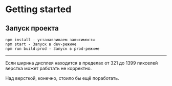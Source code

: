 # Getting started

## Запуск проекта

```
npm install - устанавливаем зависимости
npm start - Запуск в dev-режиме
npm run build:prod - Запуск в prod-режиме
```

---

Если ширина дисплея находится в пределах от 321 до 1399 пикселей
верстка может работать не корректно.

Над версткой, конечно, стоило бы ещё поработать.
